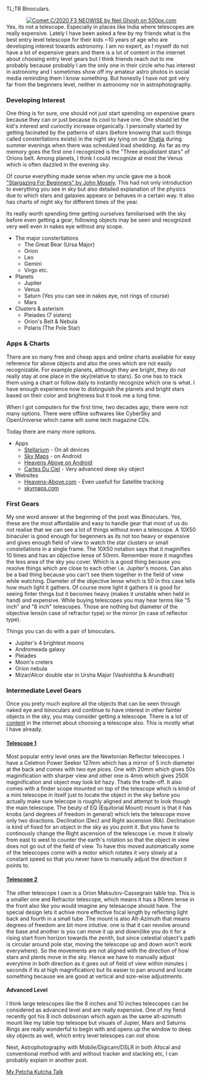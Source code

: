 TL;TR Binoculars.
<div align="center">
<div class='pixels-photo'>
<a href='https://500px.com/photo/1019469509/comet-c2020-f3-neowise-by-neil-ghosh' alt='Comet C/2020 F3 NEOWISE by Neil Ghosh on 500px.com'>
  <img src='https://drscdn.500px.org/photo/1019469509/m%3D900/v2?sig=68508a471b3ac109ed3b56e109987a1a0b0c0b3c5d811f71f1b93253c3845f73' alt='Comet C/2020 F3 NEOWISE by Neil Ghosh on 500px.com' />
</a>
</div>

<script type='text/javascript' src='https://500px.com/embed.js'></script>
</div>
Yes, its not a telescope. Especially in places like India where telescopes are really expensive. Lately I have been asked a few by my friends what is the best entry level telescope for their kids ~10 years of age who are developing interest towards astronomy. I am no expert, as I myself do not have a lot of expensive gears and there is a lot of content in the internet about choosing entry level gears but I think friends reach out to me probably because probably I am the only one in their circle who has interest in astronomy and I sometimes show off my amateur astro photos in social media reminding them I know something. But honestly I have not got very far from the beginners level, neither in astronomy nor in astrophotography. 

### Developing Interest
One thing is for sure, one should not just start spending on expensive gears because they can or just because its cool to have one. One should let the kid's interest and curiocity increase organically. I personally started by getting facinated by the patterns of stars (before knowing that such things called consterllations exists) in the night sky lying on our [Khatia](https://www.amazon.in/Khatiya-Charpoy-Manja-Indian-Bed/dp/B083KGZ5HF) during summer evenings when there was scheduled load shedding. As far as my memory goes the first one I recognized is the "Three equidistant stars" of Orions belt. Among planets, I think I could recognize at most the Venus which is often dazzled in the evening sky.

Of course everything made sense when my uncle gave me a book ["Stargazing For Beginners" by John Mosely](https://books.google.co.in/books/about/Stargazing_for_Beginners.html?id=6Mg7OuG0100C&redir_esc=y). This had not only introduction to everything you see in sky but also detailed explanation of the physics due to which stars and galaxies appears or behaves in a certain way. It also has charts of night sky for different times of the year.

Its really worth spending time getting ourselves familiarised with the sky before even getting a gear, following objects may be seen and recognized very well even in nakes eye without any scope.

* The major consterllations
  - The Great Bear (Ursa Major)
  - Orion
  - Leo
  - Gemini
  - Virgo etc.
* Planets 
  - Jupiter
  - Venus
  - Saturn (Yes you can see in nakes eye, not rings of course)
  - Mars
* Clusters & asterism
  - Pleiades (7 sisters)
  - Orion's Belt & Nebula
  - Polaris (The Pole Star)
    
### Apps & Charts
There are so many free and cheap apps and online charts available for easy reference for above objects and also the ones which are not easily recognizable. For example planets, although they are bright, they do not really stay at one place in the sky(relative to stars). So one has to track them using a chart or follow daily to instantly recognize which one is what. I have enough experience now to distinguish the planets and bright stars based on their color and brightness but it took me a long time.

When I got computers for the first time, two decades ago, there were not many options. There were offline softwares like CyberSky and OpenUniverse which came wih some tech magazine CDs.

Today there are many more options.

- Apps
  - [Stellarium](http://stellarium.org/) - On all devices
  - [Sky Maps](https://play.google.com/store/apps/details?id=com.google.android.stardroid&hl=en_IN&gl=US) - on Android
  - [Heavens Above on Android](https://play.google.com/store/apps/details?id=com.heavens_above.viewer&hl=en&gl=US)
  - [Cartes Du Ciel](https://www.ap-i.net/skychart//en/start) - Very advanced deep sky object
- Websites
  - [Heavens-Above.com](Heavens-Above.com) - Even usefull for Satellite tracking
  - [skymaps.com](http://skymaps.com/downloads.html)


### First Gears
My one word answer at the beginning of the post was Binoculars. Yes, these are the most affordable and easy to handle gear that most of us do not realise that we can see a lot of things without even a telescope. A 10X50 binaculer is good enough for begenners as its not too heavy or expensive and gives enough field of view to watch the star clusters or small constellations in a single frame. The 10X50 notation says that it maginifies 10 times and has an objective lense of 50mm. Remember more it magnifies the less area of the sky you cover. Which is a good thing because you resolve things which are close to each other i.e. Jupiter's moons. Can also be a bad thing because you can't see them together in the field of view while watching. Diameter of the objective lense which is 50 in this case tells how much light it gathers. Of course more light it gathers it is good for seeing finter things but it becomes heavy (makes it unstable when held in hand) and expensive. While buying telescopes you may hear terms like "5 inch" and "8 inch" telescopes. Those are nothing but diameter of the objective lens(in case of refractor type) or the mirror (in case of reflector type).

Things you can do with a pair of binoculars.

- Jupiter's 4 brightest moons
- Andromeada galaxy
- Pleiades
- Moon's creters
- Orion nebula
- Mizar/Alcor double star in Ursha Major (Vashishtha & Arundhati)


### Intermediate Level Gears
Once you prety much explore all the objects that can be seen through naked eye and binoculars and continue to have interest in other fainter objects in the sky, you may consider getting a telescope. There is a lot of [content](https://www.universetoday.com/89049/question-whats-the-best-beginner-telescope/) in the internet about choosing a telescope also. This is mostly what I have already.

#### [Telescope 1](https://neilghosh.com/2011/01/assembling-and-setting-up-telescope_23.html)
Most popular entry level ones are the Newtonian Reflector telescopes. I have a Celetron Power Seeker 127mm which has a mirror of 5 inch diameter at the back and comes with two eye pices. One with 20mm which gives 50x maginification with sharper view and other one is 4mm which gives 250X maginification and object may look bit hazy. Thats the trade-off. It also comes with a finder scope mounted on top of the telescope which is kind of a mini telescope in itself just to locate the object in the sky before you actually make sure telecope is roughly aligned and attempt to look though the main telescope. The beuty of EQ (Equitorial Mount) mount is that it has knobs (and degrees of freedom in general) which lets the telescope move only two diractions. Declination (Dec) and Right ascension (RA). Declination is kind of fixed for an object in the sky as you point it. But you have to continously change the Right ascension of the telescope i.e. move it slowly from east to west to counter the earth's rotation so that the object in view does not go out of the field of view. To have this moved automatically some of the telescopes come with a motor which rotates it very slowly at a constant speed so that you never have to manually adjust the direction it points to. 

#### [Telescope 2](https://neilghosh.com/2011/11/orion-starmax-90mm-table-top.html)
The other telescope I own is a Orion Maksutov-Cassegrain table top. This is a smaller one and Refractor telescope, which means it has a 90mm lense in the front also like you would imagine any telesacope should have. The special design lets it achive more effective focal length by reflecting light back and fourth in a small tube .The mount is also Alt-Azimuth that means degrees of freedom are bit more intutive. one is that it can revolve around the base and another is you can move it up and down(like you do it for a rising start from horizon towards the zenith, but since celestial object's path is circular around pole star, moving the telescope up and down won't work everywhere). So the movements are not aligned with the direction of how stars and plents move in the sky. Hence we have to manually adjust everytime in both direction as it goes out of field of view within minutes ( seconds if its at high magnification) but its easier to pan around and locate something because we are good at vertical and size-wise adjustments.

#### Advanced Level
I think large telescopes like the 8 inches and 10 inches telescopes can be considered as advanced level and are really expensive. One of my fiend recently got his 8 inch dobsonian which again as the same alt-azimuth mount like my table top telesope but visuals of Jupier, Mars and Saturns Rings are really wonderful to begin with and opens up the window to deep sky objects as well, which entry level telesopes can not show.

Next, Astrophotography with Mobile/Digicam/DSLR in both Afocal and conventional method with and without tracker and stacking etc, I can probably explain in another post.

[My Petcha Kutcha Talk](https://www.youtube.com/watch?v=2HiWlHyOekk)

